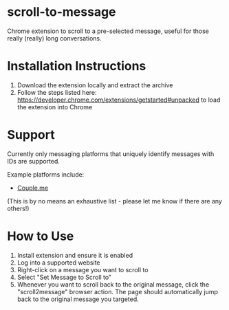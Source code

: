 # scroll-to-message
Chrome extension to scroll to a pre-selected message, useful for those really (really) long conversations.

# Installation Instructions

1. Download the extension locally and extract the archive
2. Follow the steps listed here: https://developer.chrome.com/extensions/getstarted#unpacked to load the extension into Chrome

# Support

Currently only messaging platforms that uniquely identify messages with IDs are supported.

Example platforms include:

- [Couple.me](https://app.couple.me)

(This is by no means an exhaustive list - please let me know if there are any others!)

# How to Use

1. Install extension and ensure it is enabled
2. Log into a supported website
3. Right-click on a message you want to scroll to
4. Select "Set Message to Scroll to"
5. Whenever you want to scroll back to the original message, click the "scroll2message" browser action. The page should automatically jump back to the original message you targeted.
